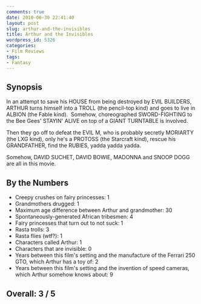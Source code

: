 ```yaml
---
comments: true
date: 2010-06-30 22:41:40
layout: post
slug: arthur-and-the-invisibles
title: Arthur and the Invisibles
wordpress_id: 5326
categories:
- Film Reviews
tags:
- Fantasy
---
```


## Synopsis

In an attempt to save his HOUSE from being destroyed by EVIL BUILDERS, ARTHUR turns himself into a TROLL (the pencil-top kind) and goes to live in ALBION (the Fable kind).  Somehow, choreographed SWORD-FIGHTING to  the Bee Gees' STAYIN' ALIVE on top of a GIANT TURNTABLE is involved.

Then they go off to defeat the EVIL M, who is probably secretly MORIARTY (the LXG kind), only he's a PROTOSS (the Starcraft kind), rescue his GRANDFATHER, find the RUBIES, yadda yadda yadda.

Somehow, DAVID SUCHET, DAVID BOWIE, MADONNA and SNOOP DOGG are all in this movie.

## By the Numbers

  * Creepy crushes on fairy princesses: 1
  * Grandmothers drugged: 1
  * Maximum age difference between Arthur and grandmother: 30
  * Spontaneously-generated African tribesmen: 4
  * Fairy princesses that turn out to not suck: 1
  * Rasta trolls: 3
  * Rasta flies (wtf?): 1
  * Characters called Arthur: 1
  * Characters that are invisible: 0
  * Years between this film's setting and the manufacture of the Ferrari 250 GTO, which Arthur has a toy of: 2
  * Years between this film's setting and the invention of speed cameras, which Arthur somehow knows about: 9

## Overall: 3 / 5
